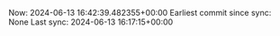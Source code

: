 Now: 2024-06-13 16:42:39.482355+00:00 Earliest commit since sync: None Last sync: 2024-06-13 16:17:15+00:00

